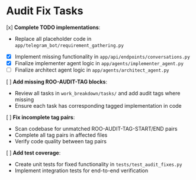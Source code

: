 # Audit Fix Tasks

[x] **Complete TODO implementations**:
- Replace all placeholder code in `app/telegram_bot/requirement_gathering.py`
- [x] Implement missing functionality in `app/api/endpoints/conversations.py`
- [x] Finalize implementer agent logic in `app/agents/implementer_agent.py`
- [ ] Finalize architect agent logic in `app/agents/architect_agent.py`

[ ] **Add missing ROO-AUDIT-TAG blocks**:
- Review all tasks in `work_breakdown/tasks/` and add audit tags where missing
- Ensure each task has corresponding tagged implementation in code

[ ] **Fix incomplete tag pairs**:
- Scan codebase for unmatched ROO-AUDIT-TAG-START/END pairs
- Complete all tag pairs in affected files
- Verify code quality between tag pairs

[ ] **Add test coverage**:
- Create unit tests for fixed functionality in `tests/test_audit_fixes.py`
- Implement integration tests for end-to-end verification
